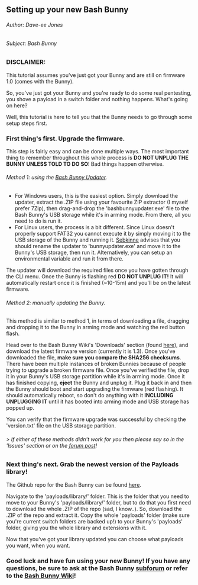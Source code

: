 ## Setting up your new Bash Bunny
###### Author: Dave-ee Jones
###### Subject: Bash Bunny

### DISCLAIMER:
This tutorial assumes you've just got your Bunny and are still on firmware 1.0 (comes with the Bunny).

So, you've just got your Bunny and you're ready to do some real pentesting, you shove a payload in a switch folder and nothing happens.
What's going on here?

Well, this tutorial is here to tell you that the Bunny needs to go through some setup steps first.

### First thing's first. Upgrade the firmware.
This step is fairly easy and can be done multiple ways. The most important thing to remember throughout this whole process is
**DO NOT UNPLUG THE BUNNY UNLESS TOLD TO DO SO**! Bad things happen otherwise.

###### Method 1: using the [Bash Bunny Updater](https://forums.hak5.org/topic/41583-beta-release-bash-bunny-updater/).
- For Windows users, this is the easiest option. Simply download the updater, extract the .ZIP file using your favourite ZIP extractor (I myself prefer 7Zip), then drag-and-drop the 'bashbunnyupdater.exe' file to the Bash Bunny's USB storage while it's in arming mode. From there, all you need to do is run it.
- For Linux users, the process is a bit different. Since Linux doesn't properly support FAT32 you cannot execute it by simply moving it to the USB storage of the Bunny and running it. [Sebkinne](https://forums.hak5.org/profile/17160-sebkinne/) advises that you should rename the updater to 'bunnyupdater.exe' and move it to the Bunny's USB storage, then run it. Alternatively, you can setup an environmental variable and run it from there.

The updater will download the required files once you have gotten through the CLI menu. Once the Bunny is flashing red **DO NOT UNPLUG IT!**
It will automatically restart once it is finished (~10-15m) and you'll be on the latest firmware.

###### Method 2: manually updating the Bunny.
This method is similar to method 1, in terms of downloading a file, dragging and dropping it to the Bunny in arming mode and watching the red button flash. 

Head over to the Bash Bunny Wiki's 'Downloads' section (found [here](https://wiki.bashbunny.com/#!downloads.md)), and download the latest firmware version (currently it is 1.3). Once you've downloaded the file, **make sure you compare the SHA256 checksums**. There have been multiple instances of broken Bunnies because of people trying to upgrade a broken firmware file. Once you've verified the file, drop it in your Bunny's USB storage partition while it's in arming mode. Once it has finished copying, **eject** the Bunny and unplug it. Plug it back in and then the Bunny should boot and start upgrading the firmware (red flashing). It should automatically reboot, so don't do anything with it **INCLUDING UNPLUGGING IT** until it has booted into arming mode and USB storage has popped up.

You can verify that the firmware upgrade was successful by checking the 'version.txt' file on the USB storage partition.
###### > If either of these methods didn't work for you then please say so in the 'Issues' section or on the [forum post](https://forums.hak5.org/topic/41853-tutorials-and-documentation/)!

### Next thing's next. Grab the newest version of the Payloads library!

The Github repo for the Bash Bunny can be found [here](https://github.com/hak5/bashbunny-payloads/tree/master/).

Navigate to the 'payloads/library/' folder. This is the folder that you need to move to your Bunny's 'payloads/library/' folder,
but to do that you first need to download the whole .ZIP of the repo (sad, I know..). So, download the .ZIP of the repo and extract it. Copy the whole 'payloads' folder (make sure you're current switch folders are backed up!) to your Bunny's 'payloads' folder, giving you the whole library and extensions with it.

Now that you've got your library updated you can choose what payloads you want, when you want. 

### Good luck and have fun using your new Bunny! If you have any questions, be sure to ask at the Bash Bunny [subforum](https://forums.hak5.org/forum/92-bash-bunny/) or refer to the [Bash Bunny Wiki](https://wiki.bashbunny.com/#!index.md)!
